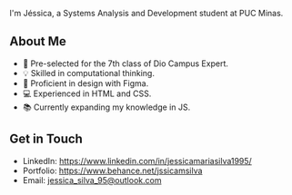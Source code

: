 I'm Jéssica, a Systems Analysis and Development student at PUC Minas.

## About Me

- 🚀 Pre-selected for the 7th class of Dio Campus Expert.
- 💡 Skilled in computational thinking.
- 🎨 Proficient in design with Figma.
- 💻 Experienced in HTML and CSS.
- 📚 Currently expanding my knowledge in JS.

## Get in Touch

- LinkedIn: https://www.linkedin.com/in/jessicamariasilva1995/
- Portfolio: https://www.behance.net/jssicamsilva
- Email: jessica_silva_95@outlook.com
